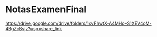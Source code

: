 # NotasExamenFinal
https://drive.google.com/drive/folders/1xvFhwtX-A4MHo-S1XEV4oM-4BgZcBvjz?usp=share_link
